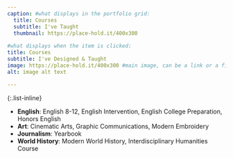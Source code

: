 ```yaml
---
caption: #what displays in the portfolio grid:
  title: Courses
  subtitle: I've Taught
  thumbnail: https://place-hold.it/400x300
  
#what displays when the item is clicked:
title: Courses
subtitle: I've Designed & Taught 
image: https://place-hold.it/400x300 #main image, can be a link or a file in assets/img/portfolio
alt: image alt text

---
```

{:.list-inline} 
- **English**: English 8-12, English Intervention, English College Preparation, Honors English
- **Art**: Cinematic Arts, Graphic Communications, Modern Embroidery
- **Journalism**: Yearbook
- **World History**: Modern World History, Interdisciplinary Humanities Course

